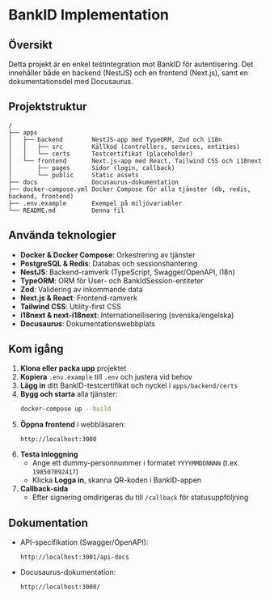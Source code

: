 # BankID Implementation

## Översikt
Detta projekt är en enkel testintegration mot BankID för autentisering. Det innehåller både en backend (NestJS) och en frontend (Next.js), samt en dokumentationsdel med Docusaurus.

## Projektstruktur
```
/
├── apps
│   ├── backend        NestJS-app med TypeORM, Zod och i18n
│   │   ├── src        Källkod (controllers, services, entities)
│   │   └── certs      Testcertifikat (placeholder)
│   └── frontend       Next.js-app med React, Tailwind CSS och i18next
│       ├── pages      Sidor (login, callback)
│       └── public     Static assets
├── docs               Docusaurus-dokumentation
├── docker-compose.yml Docker Compose för alla tjänster (db, redis, backend, frontend)
├── .env.example       Exempel på miljövariabler
└── README.md          Denna fil
```

## Använda teknologier
- **Docker & Docker Compose**: Orkestrering av tjänster  
- **PostgreSQL & Redis**: Databas och sessionshantering  
- **NestJS**: Backend-ramverk (TypeScript, Swagger/OpenAPI, i18n)  
- **TypeORM**: ORM för User- och BankIdSession-entiteter  
- **Zod**: Validering av inkommande data  
- **Next.js & React**: Frontend-ramverk  
- **Tailwind CSS**: Utility-first CSS  
- **i18next & next-i18next**: Internationellisering (svenska/engelska)  
- **Docusaurus**: Dokumentationswebbplats  

## Kom igång
1. **Klona eller packa upp** projektet  
2. **Kopiera** `.env.example` till `.env` och justera vid behov  
3. **Lägg in** ditt BankID-testcertifikat och nyckel i `apps/backend/certs`  
4. **Bygg och starta** alla tjänster:
   ```bash
   docker-compose up --build
   ```
5. **Öppna frontend** i webbläsaren:
   ```
   http://localhost:3000
   ```
6. **Testa inloggning**  
   - Ange ett dummy-personnummer i formatet `YYYYMMDDNNNN` (t.ex. `198507092417`)  
   - Klicka **Logga in**, skanna QR-koden i BankID-appen  
7. **Callback-sida**  
   - Efter signering omdirigeras du till `/callback` för statusuppföljning  

## Dokumentation
- API-specifikation (Swagger/OpenAPI):  
  ```
  http://localhost:3001/api-docs
  ```
- Docusaurus-dokumentation:  
  ```
  http://localhost:3000/
  ```
